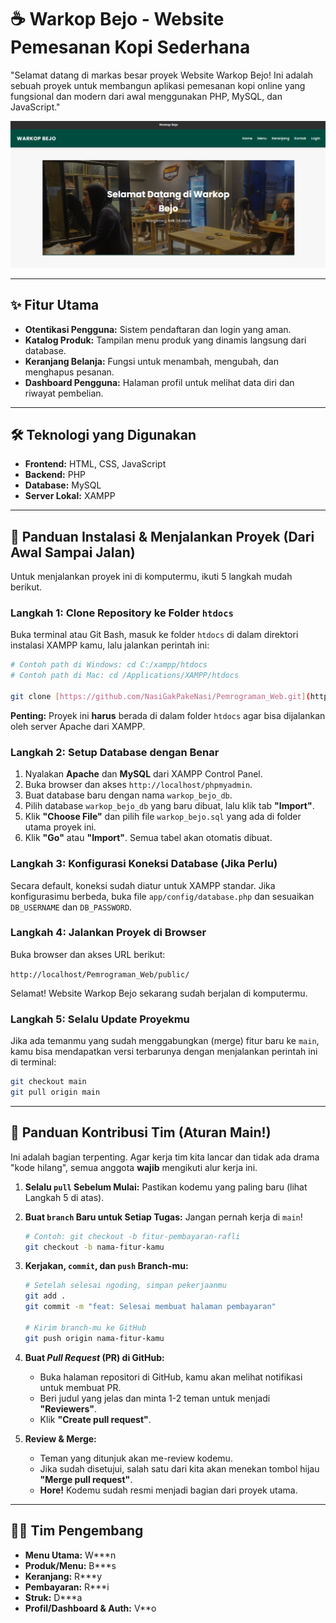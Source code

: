 # ☕ Warkop Bejo - Website Pemesanan Kopi Sederhana

"Selamat datang di markas besar proyek Website Warkop Bejo! Ini adalah sebuah proyek untuk membangun aplikasi pemesanan kopi online yang fungsional dan modern dari awal menggunakan PHP, MySQL, dan JavaScript."

![Screenshot Halaman Utama](public/images/warkop-bejo.png)

---

## ✨ Fitur Utama

* **Otentikasi Pengguna:** Sistem pendaftaran dan login yang aman.
* **Katalog Produk:** Tampilan menu produk yang dinamis langsung dari database.
* **Keranjang Belanja:** Fungsi untuk menambah, mengubah, dan menghapus pesanan.
* **Dashboard Pengguna:** Halaman profil untuk melihat data diri dan riwayat pembelian.

---

## 🛠️ Teknologi yang Digunakan

* **Frontend:** HTML, CSS, JavaScript
* **Backend:** PHP
* **Database:** MySQL
* **Server Lokal:** XAMPP

---

## 🚀 Panduan Instalasi & Menjalankan Proyek (Dari Awal Sampai Jalan)

Untuk menjalankan proyek ini di komputermu, ikuti 5 langkah mudah berikut.

### Langkah 1: Clone Repository ke Folder `htdocs`

Buka terminal atau Git Bash, masuk ke folder `htdocs` di dalam direktori instalasi XAMPP kamu, lalu jalankan perintah ini:

```bash
# Contoh path di Windows: cd C:/xampp/htdocs
# Contoh path di Mac: cd /Applications/XAMPP/htdocs

git clone [https://github.com/NasiGakPakeNasi/Pemrograman_Web.git](https://github.com/NasiGakPakeNasi/Pemrograman_Web.git)
````

**Penting:** Proyek ini **harus** berada di dalam folder `htdocs` agar bisa dijalankan oleh server Apache dari XAMPP.

### Langkah 2: Setup Database dengan Benar

1.  Nyalakan **Apache** dan **MySQL** dari XAMPP Control Panel.
2.  Buka browser dan akses `http://localhost/phpmyadmin`.
3.  Buat database baru dengan nama `warkop_bejo_db`.
4.  Pilih database `warkop_bejo_db` yang baru dibuat, lalu klik tab **"Import"**.
5.  Klik **"Choose File"** dan pilih file `warkop_bejo.sql` yang ada di folder utama proyek ini.
6.  Klik **"Go"** atau **"Import"**. Semua tabel akan otomatis dibuat.

### Langkah 3: Konfigurasi Koneksi Database (Jika Perlu)

Secara default, koneksi sudah diatur untuk XAMPP standar. Jika konfigurasimu berbeda, buka file `app/config/database.php` dan sesuaikan `DB_USERNAME` dan `DB_PASSWORD`.

### Langkah 4: Jalankan Proyek di Browser

Buka browser dan akses URL berikut:

`http://localhost/Pemrograman_Web/public/`

Selamat\! Website Warkop Bejo sekarang sudah berjalan di komputermu.

### Langkah 5: Selalu Update Proyekmu

Jika ada temanmu yang sudah menggabungkan (merge) fitur baru ke `main`, kamu bisa mendapatkan versi terbarunya dengan menjalankan perintah ini di terminal:

```bash
git checkout main
git pull origin main
```

-----

## 🤝 Panduan Kontribusi Tim (Aturan Main\!)

Ini adalah bagian terpenting. Agar kerja tim kita lancar dan tidak ada drama "kode hilang", semua anggota **wajib** mengikuti alur kerja ini.

1.  **Selalu `pull` Sebelum Mulai:** Pastikan kodemu yang paling baru (lihat Langkah 5 di atas).

2.  **Buat `branch` Baru untuk Setiap Tugas:** Jangan pernah kerja di `main`\!

    ```bash
    # Contoh: git checkout -b fitur-pembayaran-rafli
    git checkout -b nama-fitur-kamu
    ```

3.  **Kerjakan, `commit`, dan `push` Branch-mu:**

    ```bash
    # Setelah selesai ngoding, simpan pekerjaanmu
    git add .
    git commit -m "feat: Selesai membuat halaman pembayaran"

    # Kirim branch-mu ke GitHub
    git push origin nama-fitur-kamu
    ```

4.  **Buat *Pull Request* (PR) di GitHub:**

      * Buka halaman repositori di GitHub, kamu akan melihat notifikasi untuk membuat PR.
      * Beri judul yang jelas dan minta 1-2 teman untuk menjadi **"Reviewers"**.
      * Klik **"Create pull request"**.

5.  **Review & Merge:**

      * Teman yang ditunjuk akan me-review kodemu.
      * Jika sudah disetujui, salah satu dari kita akan menekan tombol hijau **"Merge pull request"**.
      * **Hore\!** Kodemu sudah resmi menjadi bagian dari proyek utama.

-----

## 🧑‍💻 Tim Pengembang

  * **Menu Utama:** W***n
  * **Produk/Menu:** B***s
  * **Keranjang:** R***y
  * **Pembayaran:** R***i
  * **Struk:** D***a
  * **Profil/Dashboard & Auth:** V**o

<!-- end list -->

```
```
